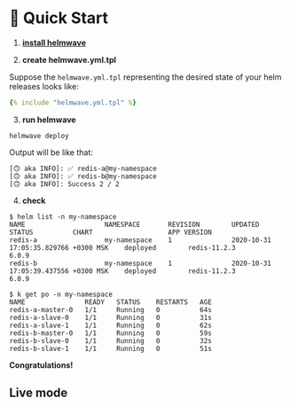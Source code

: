 # 🔰 Quick Start

1) **[install helmwave](/install)**
   
2) **create helmwave.yml.tpl**

Suppose the `helmwave.yml.tpl` representing the desired state of your helm releases looks like:

```yaml
{% include "helmwave.yml.tpl" %}
```

3) **run helmwave**

```shell
helmwave deploy
```

Output will be like that:

```shell
[🙃 aka INFO]: ✅ redis-a@my-namespace
[🙃 aka INFO]: ✅ redis-b@my-namespace
[🙃 aka INFO]: Success 2 / 2
```

4) **check**

```shell
$ helm list -n my-namespace
NAME                    NAMESPACE       REVISION        UPDATED                                 STATUS          CHART                   APP VERSION
redis-a                 my-namespace    1               2020-10-31 17:05:35.829766 +0300 MSK    deployed        redis-11.2.3            6.0.9      
redis-b                 my-namespace    1               2020-10-31 17:05:39.437556 +0300 MSK    deployed        redis-11.2.3            6.0.9  

$ k get po -n my-namespace                                                                                                                         
NAME               READY   STATUS    RESTARTS   AGE
redis-a-master-0   1/1     Running   0          64s
redis-a-slave-0    1/1     Running   0          31s
redis-a-slave-1    1/1     Running   0          62s
redis-b-master-0   1/1     Running   0          59s
redis-b-slave-0    1/1     Running   0          32s
redis-b-slave-1    1/1     Running   0          51s
```

**Congratulations!**


## Live mode

<script id="asciicast-399676" src="https://asciinema.org/a/399676.js" async></script>